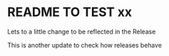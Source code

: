 # README TO TEST xx

Lets to a little change to be reflected in the Release

This is another update to check how releases behave 